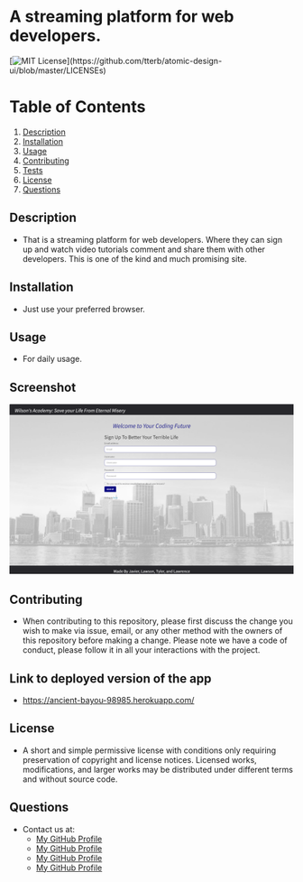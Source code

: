 # A streaming platform for web developers.
  [![MIT License](https://img.shields.io/apm/l/atomic-design-ui.svg?)](https://github.com/tterb/atomic-design-ui/blob/master/LICENSEs)
  # Table of Contents
1. [Description](#description)
2. [Installation](#installation)
3. [Usage](#usage)
4. [Contributing](#contributing)
5. [Tests](#tests)
6. [License](#license)
7. [Questions](#questions)
## Description
* That is a streaming platform for web developers. Where they can sign up and watch video tutorials comment and share them with other developers. This is one of the kind and much promising site. 
## Installation
* Just use your preferred browser. 
## Usage
* For daily usage. 
## Screenshot
![Screenshot](public/assets/img/Screenshot.png)
## Contributing
* When contributing to this repository, please first discuss the change you wish to make via issue, email, or any other method with the owners of this repository before making a change. Please note we have a code of conduct, please follow it in all your interactions with the project.
## Link to deployed version of the app
* https://ancient-bayou-98985.herokuapp.com/
## License
* A short and simple permissive license with conditions only requiring preservation of copyright and license notices. Licensed works, modifications, and larger works may be distributed under different terms and without source code.
## Questions
* Contact us at:
  * [My GitHub Profile](https://github.com/jcaro1993)
  * [My GitHub Profile](https://github.com/Juzva8)
  * [My GitHub Profile](https://github.com/tylerdahl123)
  * [My GitHub Profile](https://github.com/wlawsonkelly)

